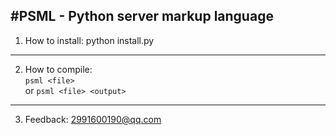 #PSML - Python server markup language
---
1. How to install: python install.py
---
2. How to compile:<br>
<code>psml &lt;file&gt;</code><br>
or<r>
<code>psml &lt;file&gt; &lt;output&gt;</code>
---
3. Feedback: 2991600190@qq.com
